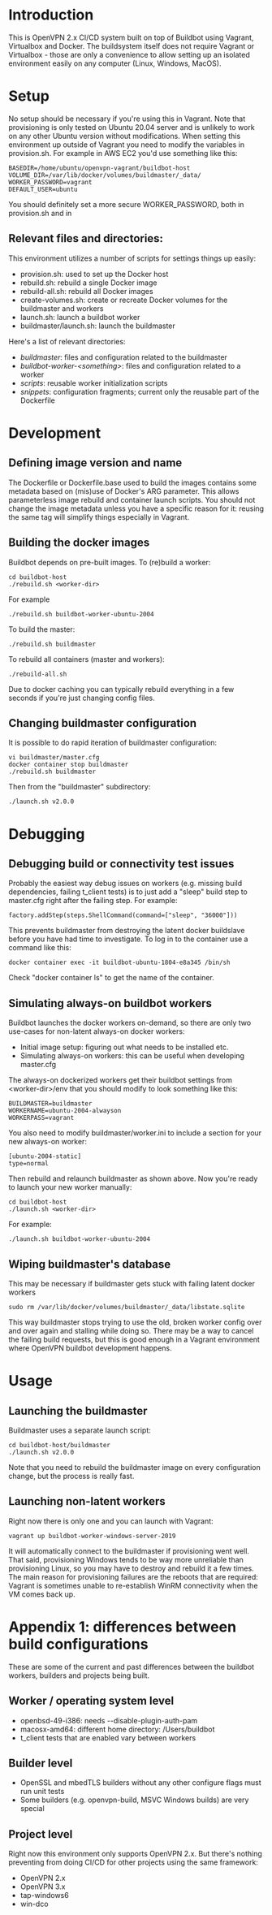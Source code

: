 # Introduction

This is OpenVPN 2.x CI/CD system built on top of Buildbot using Vagrant,
Virtualbox and Docker. The buildsystem itself does not require Vagrant or
Virtualbox - those are only a convenience to allow setting up an isolated
environment easily on any computer (Linux, Windows, MacOS).

# Setup

No setup should be necessary if you're using this in Vagrant. Note that
provisioning is only tested on Ubuntu 20.04 server and is unlikely to work on
any other Ubuntu version without modifications. When setting this environment
up outside of Vagrant you need to modify the variables in provision.sh. For
example in AWS EC2 you'd use something like this:

    BASEDIR=/home/ubuntu/openvpn-vagrant/buildbot-host
    VOLUME_DIR=/var/lib/docker/volumes/buildmaster/_data/
    WORKER_PASSWORD=vagrant
    DEFAULT_USER=ubuntu

You should definitely set a more secure WORKER_PASSWORD, both in provision.sh and in 

## Relevant files and directories:

This environment utilizes a number of scripts for settings things up easily:

* provision.sh: used to set up the Docker host
* rebuild.sh: rebuild a single Docker image
* rebuild-all.sh: rebuild all Docker images
* create-volumes.sh: create or recreate Docker volumes for the buildmaster and workers
* launch.sh: launch a buildbot worker
* buildmaster/launch.sh: launch the buildmaster

Here's a list of relevant directories:

* *buildmaster*: files and configuration related to the buildmaster
* *buildbot-worker-\<something\>*: files and configuration related to a worker
* *scripts*: reusable worker initialization scripts
* *snippets*: configuration fragments; current only the reusable part of the Dockerfile

# Development

## Defining image version and name

The Dockerfile or Dockerfile.base used to build the images contains some
metadata based on (mis)use of Docker's ARG parameter. This allows parameterless
image rebuild and container launch scripts. You should not change the image
metadata unless you have a specific reason for it: reusing the same tag will
simplify things especially in Vagrant.

## Building the docker images

Buildbot depends on pre-built images. To (re)build a worker:

    cd buildbot-host
    ./rebuild.sh <worker-dir>

For example

    ./rebuild.sh buildbot-worker-ubuntu-2004

To build the master:

    ./rebuild.sh buildmaster

To rebuild all containers (master and workers):

    ./rebuild-all.sh

Due to docker caching you can typically rebuild everything in a few seconds if
you're just changing config files.

## Changing buildmaster configuration

It is possible to do rapid iteration of buildmaster configuration:

    vi buildmaster/master.cfg
    docker container stop buildmaster
    ./rebuild.sh buildmaster

Then from the "buildmaster" subdirectory:

    ./launch.sh v2.0.0

# Debugging

## Debugging build or connectivity test issues

Probably the easiest way debug issues on workers (e.g. missing build
dependencies, failing t_client tests) is to just add a "sleep" build step to
master.cfg right after the failing step. For example:

    factory.addStep(steps.ShellCommand(command=["sleep", "36000"]))

This prevents buildmaster from destroying the latent docker buildslave before
you have had time to investigate. To log in to the container use a command like
this:

    docker container exec -it buildbot-ubuntu-1804-e8a345 /bin/sh

Check "docker container ls" to get the name of the container.

## Simulating always-on buildbot workers

Buildbot launches the docker workers on-demand, so there are only two use-cases for non-latent always-on docker workers:

* Initial image setup: figuring out what needs to be installed etc.
* Simulating always-on workers: this can be useful when developing master.cfg

The always-on dockerized workers get their buildbot settings from \<worker-dir\>/env that
you should modify to look something like this:

    BUILDMASTER=buildmaster
    WORKERNAME=ubuntu-2004-alwayson
    WORKERPASS=vagrant

You also need to modify buildmaster/worker.ini to include a section for your
new always-on worker:

    [ubuntu-2004-static]
    type=normal

Then rebuild and relaunch buildmaster as shown above. Now you're ready to launch your new worker manually:

    cd buildbot-host
    ./launch.sh <worker-dir>

For example:

    ./launch.sh buildbot-worker-ubuntu-2004

## Wiping buildmaster's database

This may be necessary if buildmaster gets stuck with failing latent docker workers

    sudo rm /var/lib/docker/volumes/buildmaster/_data/libstate.sqlite

This way buildmaster stops trying to use the old, broken worker config over and
over again and stalling while doing so. There may be a way to cancel the
failing build requests, but this is good enough in a Vagrant environment where
OpenVPN buildbot development happens.

# Usage

## Launching the buildmaster

Buildmaster uses a separate launch script:

    cd buildbot-host/buildmaster
    ./launch.sh v2.0.0

Note that you need to rebuild the buildmaster image on every configuration
change, but the process is really fast.

## Launching non-latent workers

Right now there is only one and you can launch with Vagrant:

    vagrant up buildbot-worker-windows-server-2019

It will automatically connect to the buildmaster if provisioning went well.
That said, provisioning Windows tends to be way more unreliable than
provisioning Linux, so you may have to destroy and rebuild it a few times. The
main reason for provisioning failures are the reboots that are required:
Vagrant is sometimes unable to re-establish WinRM connectivity when the VM
comes back up.

# Appendix 1: differences between build configurations

These are some of the current and past differences between the buildbot
workers, builders and projects being built.

## Worker / operating system level

* openbsd-49-i386: needs --disable-plugin-auth-pam
* macosx-amd64: different home directory: /Users/buildbot
* t_client tests that are enabled vary between workers

## Builder level

* OpenSSL and mbedTLS builders without any other configure flags must run unit tests
* Some builders (e.g. openvpn-build, MSVC Windows builds) are very special

## Project level

Right now this environment only supports OpenVPN 2.x. But there's nothing
preventing from doing CI/CD for other projects using the same framework:

* OpenVPN 2.x
* OpenVPN 3.x
* tap-windows6
* win-dco
